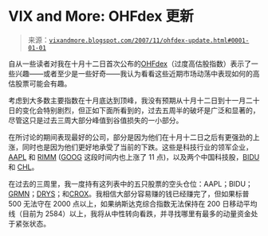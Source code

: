 <!--yml

类别：未分类

日期：2024-05-18 18:53:14

-->

# VIX and More: OHFdex 更新

> 来源：[`vixandmore.blogspot.com/2007/11/ohfdex-update.html#0001-01-01`](http://vixandmore.blogspot.com/2007/11/ohfdex-update.html#0001-01-01)

自从一些读者对我在十月十二日首次公布的[OHFdex](http://vixandmore.blogspot.com/search/label/OHFdex)（过度高估股指数）表示了一些兴趣——或者至少是一些好奇——我认为看看这些近期市场动荡中表现如何的高估股票可能会有趣。

考虑到大多数主要指数在十月底达到顶峰，我没有预期从十月十二日到十一月二十日的变化会特别剧烈，但正如下面所看到的，过去五周半的破坏是广泛和显著的，尽管这只是过去三周大部分峰值到谷值损失的一小部分。

在所讨论的期间表现最好的公司，部分是因为他们在十月十二日之后有更强劲的上涨，同时也是因为他们更好地承受了当前的下跌。这些是科技行业的领军企业，[AAPL](http://finance.google.com/finance?q=aapl) 和 [RIMM](http://finance.google.com/finance?q=rimm) ([GOOG](http://finance.google.com/finance?q=goog) 这段时间内也上涨了 11 点)，以及两个中国科技股，[BIDU](http://finance.google.com/finance?q=bidu) 和 [CHL](http://finance.google.com/finance?q=chl)。

在过去的三周里，我一度持有这列表中的五只股票的空头仓位：AAPL；BIDU；[GRMN](http://finance.google.com/finance?q=grmn)；[DRYS](http://finance.google.com/finance?q=drys)；和[CROX](http://finance.google.com/finance?q=crox)。我相信大部分容易赚的钱已经赚完了，但如果标普 500 无法守在 2000 点以上，如果纳斯达克综合指数无法保持在 200 日移动平均线（目前为 2584）以上，我将从中性转向看跌，并寻找哪里有最多的动量资金处于紧张状态。

